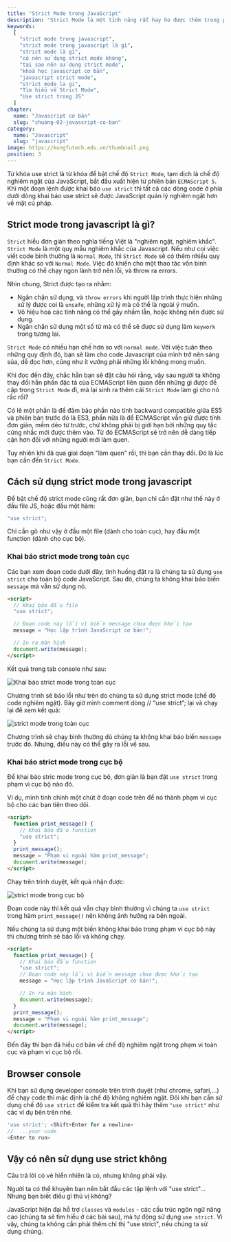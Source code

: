 ```yaml
---
title: "Strict Mode trong JavaScript"
description: "Strict Mode là một tính năng rất hay ho được thêm trong phiên bản EMAScript 2015. Đây là một khái niệm mới, hãy cùng mình tìm hiểu nhé."
keywords:
  [
    "strict mode trong javascript",
    "strict mode trong javascript là gì",
    "strict mode là gì",
    "có nên sử dụng strict mode không",
    "tại sao nên sử dụng strict mode",
    "khoá học javascript cơ bản",
    "javascript strict mode",
    "strict mode la gi",
    "Tìm hiểu về Strict Mode",
    "Use strict trong JS"
  ]
chapter:
  name: "Javascript cơ bản"
  slug: "chuong-02-javascript-co-ban"
category:
  name: "Javascript"
  slug: "javascript"
image: https://kungfutech.edu.vn/thumbnail.png
position: 3
---
```


Từ khóa use strict là từ khóa để bật chế độ `Strict Mode`, tạm dịch là chế độ nghiêm ngặt của JavaScript, bắt đầu xuất hiện từ phiên bản `ECMAScript 5`. Khi một đoạn lệnh được khai báo `use strict` thì tất cả các dòng code ở phía dưới dòng khai báo use strict sẽ được JavaScript quản lý nghiêm ngặt hơn về mặt cú pháp.

## Strict mode trong javascript là gì?

`Strict` hiểu đơn giản theo nghĩa tiếng Việt là "nghiêm ngặt, nghiêm khắc". `Strict Mode` là một quy mẫu nghiêm khắc của Javascript. Nếu như coi việc viết code bình thường là `Normal Mode`, thì `Strict Mode` sẽ có thêm nhiều quy định khác so với `Normal Mode`. Việc đó khiến cho một thao tác vốn bình thường có thể chạy ngon lành trở nên lỗi, và throw ra errors.

Nhìn chung, Strict được tạo ra nhằm:

- Ngăn chặn sử dụng, và `throw errors` khi người lập trình thực hiện những xử lý được coi là `unsafe`, những xử lý mà có thể là ngoài ý muốn.
- Vô hiệu hoá các tính năng có thể gây nhầm lẫn, hoặc không nên được sử dụng.
- Ngăn chặn sử dụng một số từ mà có thể sẽ được sử dụng làm `keywork` trong tương lai.

`Strict Mode` có nhiều hạn chế hơn so với `normal mode`. Với việc tuân theo những quy định đó, bạn sẽ làm cho code Javascript của mình trở nên sáng sủa, dễ đọc hơn, cũng như ít vướng phải những lỗi không mong muốn.

Khi đọc đến đây, chắc hẳn bạn sẽ đặt câu hỏi rằng, vậy sau người ta không thay đổi hẳn phần đặc tả của ECMAScript liên quan đến những gì được đề cập trong `Strict Mode` đi, mà lại sinh ra thêm cái `Strict Mode` làm gì cho nó rắc rối?

Có lẽ một phần là để đảm bảo phần nào tính backward compatible giữa ES5 và phiên bản trước đó là ES3, phần nữa là để ECMAScript vẫn giữ được tính đơn giản, mềm dẻo từ trước, chứ không phải bị giới hạn bởi những quy tắc cứng nhắc mới được thêm vào. Từ đó ECMAScript sẽ trở nên dễ dàng tiếp cận hơn đối với những người mới làm quen.

Tuy nhiên khi đã qua giai đoạn "làm quen" rồi, thì bạn cần thay đổi. Đó là lúc bạn cần đến `Strict Mode`.

## Cách sử dụng strict mode trong javascript

Để bật chế độ strict mode cũng rất đơn giản, bạn chỉ cần đặt như thế này ở đầu file JS, hoặc đầu một hàm:

```js
"use strict";
```

Chỉ cần gõ như vậy ở đầu một file (dành cho toàn cục), hay đầu một function (dành cho cục bộ).

### Khai báo strict mode trong toàn cục

Các bạn xem đoạn code dưới đây, tình huống đặt ra là chúng ta sử dụng `use strict` cho toàn bộ code JavaScript. Sau đó, chúng ta không khai báo biến `message` mà vẫn sử dụng nó.

```html
<script>
  // Khai báo đầu file
  "use strict";

  // Đoạn code này lỗi vì biến message chưa được khởi tạo
  message = "Học lập trình JavaScript cơ bản!";

  // In ra màn hình
  document.write(message);
</script>
```

Kết quả trong tab console như sau:

![Khai báo strict mode trong toàn cục](https://user-images.githubusercontent.com/29374426/156493527-e32455e1-37af-4ae6-87a4-a315c955293c.png)

Chương trình sẽ báo lỗi như trên do chúng ta sử dụng strict mode (chế độ code nghiêm ngặt). Bây giờ mình comment dòng // “use strict”; lại và chạy lại để xem kết quả:

![strict mode trong toàn cục](https://user-images.githubusercontent.com/29374426/156493575-39159323-4417-47b4-a4a9-23ecd915019d.png)

Chương trình sẽ chạy bình thường dù chúng ta không khai báo biến `message` trước đó. Nhưng, điều này có thể gây ra lỗi về sau.

### Khai báo strict mode trong cục bộ

Để khai báo stric mode trong cục bộ, đơn giản là bạn đặt `use strict` trong phạm vi cục bộ nào đó.

Ví dụ, mình tinh chỉnh một chút ở đoạn code trên để nó thành phạm vi cục bộ cho các bạn tiện theo dõi.

```html
<script>
  function print_message() {
    // Khai báo đầu function
    "use strict";
  }
  print_message();
  message = "Phạm vi ngoài hàm print_message";
  document.write(message);
</script>
```

Chạy trên trình duyệt, kết quả nhận được:

![strict mode trong cục bộ](https://user-images.githubusercontent.com/29374426/156493603-c07874e5-b8cc-474e-b5c1-4cf98891689b.png)

Đoạn code này thì kết quả vẫn chạy bình thường vì chúng ta `use strict` trong hàm `print_message()` nên không ảnh hưởng ra bên ngoài.

Nếu chúng ta sử dụng một biến không khai báo trong phạm vi cục bộ này thì chương trình sẽ báo lỗi và không chạy.

```html
<script>
  function print_message() {
    // Khai báo đầu function
    "use strict";
    // Đoạn code này lỗi vì biến message chưa được khởi tạo
    message = "Học lập trình JavaScript cơ bản!";

    // In ra màn hình
    document.write(message);
  }
  print_message();
  message = "Phạm vi ngoài hàm print_message";
  document.write(message);
</script>
```

Đến đây thì bạn đã hiểu cơ bản về chế độ nghiêm ngặt trong phạm vi toàn cục và phạm vi cục bộ rồi.

## Browser console

Khi bạn sử dụng developer console trên trình duyệt (như chrome, safari,...) để chạy code thì mặc định là chế độ không nghiêm ngặt. Đôi khi bạn cần sử dụng chế độ `use strict` để kiểm tra kết quả thì hãy thêm `"use strict"` như các ví dụ bên trên nhé.

```js
'use strict'; <Shift+Enter for a newline>
//  ...your code
<Enter to run>
```

## Vậy có nên sử dụng use strict không

Câu trả lời có vẻ hiển nhiên là có, nhưng không phải vậy.

Người ta có thể khuyên bạn nên bắt đầu các tập lệnh với "use strict"... Nhưng bạn biết điều gì thú vị không?

JavaScript hiện đại hỗ trợ `classes` và `modules` - các cấu trúc ngôn ngữ nâng cao (chúng ta sẽ tìm hiểu ở các bài sau), mà tự động sử dụng `use strict`. Vì vậy, chúng ta không cần phải thêm chỉ thị "use strict", nếu chúng ta sử dụng chúng.
